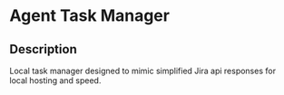# Agent Task Manager

## Description
Local task manager designed to mimic simplified Jira api responses for local hosting and speed.
